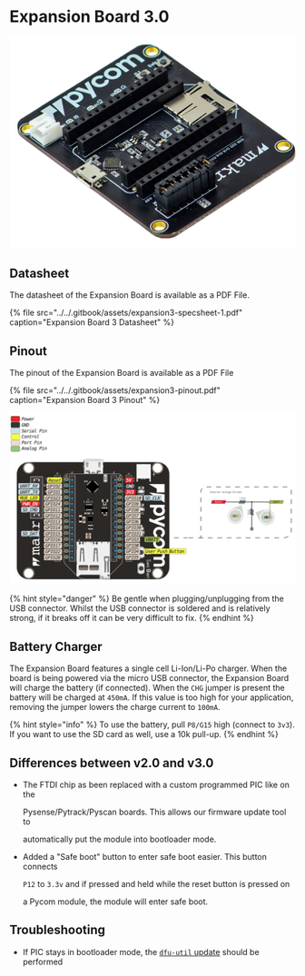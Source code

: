 # Expansion Board 3.0

![](../../.gitbook/assets/expansion3%20%281%29.png)

## Datasheet

The datasheet of the Expansion Board is available as a PDF File.

{% file src="../../.gitbook/assets/expansion3-specsheet-1.pdf" caption="Expansion Board 3 Datasheet" %}

## Pinout

The pinout of the Expansion Board is available as a PDF File

{% file src="../../.gitbook/assets/expansion3-pinout.pdf" caption="Expansion Board 3 Pinout" %}

![](../../.gitbook/assets/expansion3-pinout-1.png)

{% hint style="danger" %}
Be gentle when plugging/unplugging from the USB connector. Whilst the USB connector is soldered and is relatively strong, if it breaks off it can be very difficult to fix.
{% endhint %}

## Battery Charger

The Expansion Board features a single cell Li-Ion/Li-Po charger. When the board is being powered via the micro USB connector, the Expansion Board will charge the battery \(if connected\). When the `CHG` jumper is present the battery will be charged at `450mA`. If this value is too high for your application, removing the jumper lowers the charge current to `100mA`.

{% hint style="info" %}
To use the battery, pull `P8/G15` high \(connect to `3v3`\). If you want to use the SD card as well, use a 10k pull-up.
{% endhint %}

## Differences between v2.0 and v3.0

* The FTDI chip as been replaced with a custom programmed PIC like on the

  Pysense/Pytrack/Pyscan boards. This allows our firmware update tool to

  automatically put the module into bootloader mode.

* Added a "Safe boot" button to enter safe boot easier. This button connects

  `P12` to `3.3v` and if pressed and held while the reset button is pressed on

  a Pycom module, the module will enter safe boot.

## Troubleshooting

* If PIC stays in bootloader mode, the [`dfu-util` update](../../pytrackpysense/installation/firmware.md) should be performed


